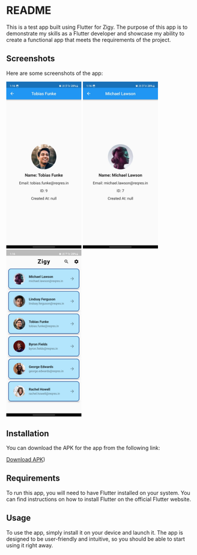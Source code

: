 # README

This is a test app built using Flutter for Zigy. The purpose of this app is to demonstrate my skills as a Flutter developer and showcase my ability to create a functional app that meets the requirements of the project.

## Screenshots

Here are some screenshots of the app:

<img src="screenshots/1.jpeg" width="200"> <img src="screenshots/2.jpeg" width="200"> <img src="screenshots/3.jpeg" width="200"> 
## Installation

You can download the APK for the app from the following link:

[Download APK](https://drive.google.com/file/d/1pjj-Jub2VK5q99qnkFQEV9iUyTfr8-9O/view?usp=share_link))

## Requirements

To run this app, you will need to have Flutter installed on your system. You can find instructions on how to install Flutter on the official Flutter website.

## Usage

To use the app, simply install it on your device and launch it. The app is designed to be user-friendly and intuitive, so you should be able to start using it right away.
